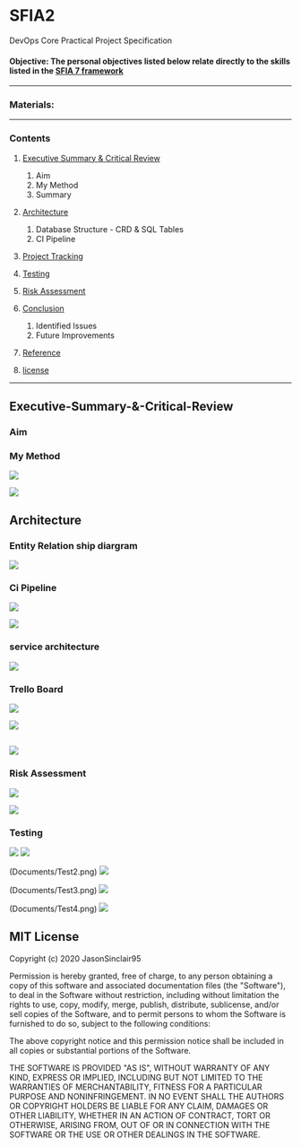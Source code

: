 # SFIA2
DevOps Core Practical Project Specification

#### Objective: The personal objectives listed below relate directly to the skills listed in the **[ SFIA 7 framework ](https://www.sfia-online.org/en/framework/sfia-7)**
 
 
--- 

### Materials:


---

### Contents
1. [Executive Summary & Critical Review](#Executive-Summary-&-Critical-Review)
    1. Aim  
    1. My Method
    1. Summary

2. [Architecture](#Architecture) 
    1. Database Structure - CRD & SQL Tables
    1. CI Pipeline

3. [Project Tracking](#Project-Tracking)

4. [Testing](#Testing)

5. [Risk Assessment](#Risk-Assessment)

6. [Conclusion](#conclusion)
    1. Identified Issues
    1. Future Improvements

7. [Reference](#Reference)

8. [license](#Mit-Licence)

---
## Executive-Summary-&-Critical-Review
### Aim

### My Method

![](Documents/Home-page.png)


![](Documents/persiting-data.png)


## Architecture

### Entity Relation ship diargram

![](Documents/SFIA2-Entity-Relationship.png)

### Ci Pipeline

![](Documents/ci-pipline-1.png)

![](Documents/ci-pipline-2.png)

### service architecture

![](Documents/Service-pipline.png)

### Trello Board

![](Documents/Intinal-sprint.png)


![](Documents/First-sprint.png)


![](Documents/Final-sprint.png)
---
### Risk Assessment
![](Documents/first-rik.png)

![](Documents/Risk-revisited.png)
### Testing 

![](Documents/Test1.png)
![](Documents/ci-pipline-1.png)


(Documents/Test2.png)
![](Documents/ci-pipline-1.png)


(Documents/Test3.png)
![](Documents/ci-pipline-1.png)


(Documents/Test4.png)
![](Documents/ci-pipline-1.png)

## MIT License

Copyright (c) 2020 JasonSinclair95

Permission is hereby granted, free of charge, to any person obtaining a copy
of this software and associated documentation files (the "Software"), to deal
in the Software without restriction, including without limitation the rights
to use, copy, modify, merge, publish, distribute, sublicense, and/or sell
copies of the Software, and to permit persons to whom the Software is
furnished to do so, subject to the following conditions:

The above copyright notice and this permission notice shall be included in all
copies or substantial portions of the Software.

THE SOFTWARE IS PROVIDED "AS IS", WITHOUT WARRANTY OF ANY KIND, EXPRESS OR
IMPLIED, INCLUDING BUT NOT LIMITED TO THE WARRANTIES OF MERCHANTABILITY,
FITNESS FOR A PARTICULAR PURPOSE AND NONINFRINGEMENT. IN NO EVENT SHALL THE
AUTHORS OR COPYRIGHT HOLDERS BE LIABLE FOR ANY CLAIM, DAMAGES OR OTHER
LIABILITY, WHETHER IN AN ACTION OF CONTRACT, TORT OR OTHERWISE, ARISING FROM,
OUT OF OR IN CONNECTION WITH THE SOFTWARE OR THE USE OR OTHER DEALINGS IN THE
SOFTWARE.
